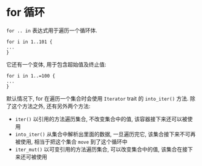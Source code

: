 # for 循环

`for .. in` 表达式用于遍历一个循环体.

```rust, no_run
for i in 1..101 {
...
}
```

它还有一个变体, 用于包含超始值及终止值:

```rust, no_run
for i in 1..=100 {
...
}
```

默认情况下, for 在遍历一个集合时会使用 `Iterator` trait 的 `into_iter()` 方法.
除了这个方法之外, 还有另外两个方法:

* `iter()` 以引用的方法遍历集合, 不改变集合中的值, 该容器接下来还可以被使用
* `into_iter()` 从集合中解析出里面的数据, 一旦遍历完它, 该集合接下来不可再被使用,
  相当于把这个集合 `move` 到了这个循环中
* `iter_mut()` 以可变引用的方法遍历集合, 可以改变集合中的值, 该集合在接下来还可被使用
